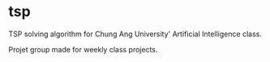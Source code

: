 # tsp
TSP solving algorithm for Chung Ang University' Artificial Intelligence class.

Projet group made for weekly class projects.